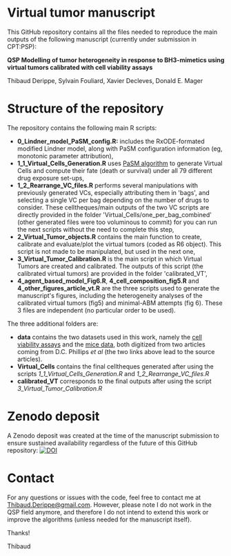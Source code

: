 # Virtual tumor manuscript

This GitHub repository contains all the files needed to reproduce the main outputs of the following manuscript (currently under submission in CPT:PSP):

**QSP Modelling of tumor heterogeneity in response to BH3-mimetics using virtual tumors calibrated with cell viability assays**

Thibaud Derippe, Sylvain Fouliard, Xavier Decleves, Donald E. Mager

# Structure of the repository

The repository contains the following main R scripts:

+ **0_Lindner_model_PaSM_config.R:** includes the RxODE-formated modified Lindner model, along with PaSM configuration information (eg, monotonic parameter attribution),
+ **1_1_Virtual_Cells_Generation.R** uses [PaSM algorithm](https://github.com/Thibaudpmx/PaSM) to generate Virtual Cells and compute their fate (death or survival) under all 79 different drug exposure set-ups,
+ **1_2_Rearrange_VC_files.R** performs several manipulations with previously generated VCs, especially attributing them in 'bags', and selecting a single VC per bag depending on the number of drugs to consider. These celltheques/main outputs of the two VC scripts are directly provided  in the folder 'Virtual_Cells/one_per_bag_combined' (other generated files were too voluminous to commit) for you can run the next scripts without the need to complete this step, 
+ **2_Virtual_Tumor_objects.R** contains the main function to create, calibrate and evaluate/plot the virtual tumors (coded as R6 object). This script is not made to be manipulated, but used in the next one,
+ **3_Virtual_Tumor_Calibration.R** is the main script in which Virtual Tumors are created and calibrated. The outputs of this script (the calibrated virtual tumors) are provided in the folder 'calibrated_VT',
+ **4_agent_based_model_Fig6.R**, **4_cell_composition_fig5.R** and **4_other_figures_article_vt.R** are the three scripts used to generate the manuscript's figures, including the heterogeneity analyses of the calibrated virtual tumors (fig5) and minimal-ABM attempts (fig 6). These 3 files are independent (no particular order to be used).


The three additional folders are:

+ **data** contains the two datasets used in this work, namely the  [cell viability assays](https://pubmed.ncbi.nlm.nih.gov/26565405/) and the  [mice data](https://www.nature.com/articles/s41375-019-0652-0), both digitized from two articles coming from D.C. Phillips *et al* (the two links above lead to the source articles).
+ **Virtual_Cells** contains the final celltheques generated after using the scripts *1_1_Virtual_Cells_Generation.R* and *1_2_Rearrange_VC_files.R*
+ **calibrated_VT** corresponds to the final outputs after using the script *3_Virtual_Tumor_Calibration.R*

# Zenodo deposit

A Zenodo deposit was created at the time of the manuscript submission to ensure sustained availability regardless of the future of this GitHub repository: [![DOI](https://zenodo.org/badge/773143642.svg)](https://zenodo.org/doi/10.5281/zenodo.10826315)

# Contact

For any questions or issues with the code, feel free to contact me at Thibaud.Derippe@gmail.com. However, please note I do not work in the QSP field anymore, and therefore I do not intend to extend this work or improve the algorithms (unless needed for the manuscript itself). 

Thanks!

Thibaud 
